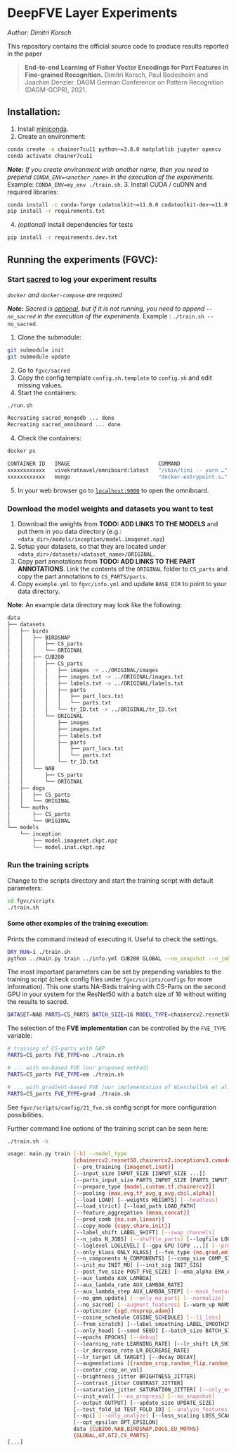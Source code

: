 # DeepFVE Layer Experiments

*Author: Dimitri Korsch*

This repository contains the official source code to produce results reported in the paper

> **End-to-end Learning of Fisher Vector Encodings for Part Features in Fine-grained Recognition.**
> Dimitri Korsch, Paul Bodesheim and Joachim Denzler.
> DAGM German Conference on Pattern Recognition (DAGM-GCPR), 2021.

## Installation:

1. Install [miniconda](https://docs.conda.io/en/latest/miniconda.html).
2. Create an environment:
```bash
conda create -n chainer7cu11 python~=3.8.0 matplotlib jupyter opencv
conda activate chainer7cu11
```
***Note:** If you create environment with another name, then you need to prepend `CONDA_ENV=<another_name>` in the execution of the experiments.* Example: `CONDA_ENV=my_env ./train.sh`.
3. Install CUDA / cuDNN and required libraries:
```bash
conda install -c conda-forge cudatoolkit~=11.0.0 cudatoolkit-dev~=11.0.0 cudnn~=8.0.0 nccl cutensor
pip install -r requirements.txt
```

4. _(optional)_ Install dependencies for tests
```bash
pip install -r requirements.dev.txt
```



## Running the experiments (FGVC):

### Start [sacred](https://sacred.readthedocs.io/en/stable/quickstart.html) to log your experiment results

*`docker` and `docker-compose` are required*

***Note:** Sacred is <u>optional</u>, but if it is not running, you need to append `--no_sacred` in the execution of the experiments*. Example : `./train.sh --no_sacred`.

1. Clone the submodule:
```bash
git submodule init
git submodule update
```
2. Go to `fgvc/sacred`
2. Copy the config template `config.sh.template` to `config.sh` and edit missing values.
3. Start the containers:
```bash
./run.sh

Recreating sacred_mongodb ... done
Recreating sacred_omniboard ... done
```
4. Check the containers:
```bash
docker ps

CONTAINER ID   IMAGE                            COMMAND                  CREATED          STATUS          PORTS                                                      NAMES
xxxxxxxxxxxx   vivekratnavel/omniboard:latest   "/sbin/tini -- yarn …"   38 seconds ago   Up 35 seconds   0.0.0.0:9000->9000/tcp, :::9000->9000/tcp                  sacred_omniboard
xxxxxxxxxxxx   mongo                            "docker-entrypoint.s…"   42 seconds ago   Up 39 seconds   27018/tcp, 0.0.0.0:27018->27017/tcp, :::27018->27017/tcp   sacred_mongodb

```
5. In your web browser go to [`localhost:9000`](http://localhost:9000) to open the omniboard.


### Download the model weights and datasets you want to test

1. Download the weights from **TODO: ADD LINKS TO THE MODELS** and put them in you data directory (e.g.: `<data_dir>/models/inception/model.imagenet.npz`)
2. Setup your datasets, so that they are located under `<data_dir>/datasets/<dataset_name>/ORIGINAL`.
3. Copy part annotations from **TODO: ADD LINKS TO THE PART ANNOTATIONS**. Link the contents of the `ORIGINAL` folder to `CS_parts` and copy the part annotations to `CS_PARTS/parts`.
4. Copy `example.yml` to `fgvc/info.yml` and update `BASE_DIR` to point to your data directory.

**Note:** An example data directory may look like the following:
```bash
data
├── datasets
│   ├── birds
│   │   ├── BIRDSNAP
│   │   │   ├── CS_parts
│   │   │   └── ORIGINAL
│   │   ├── CUB200
│   │   │   ├── CS_parts
│   │   │   │   ├── images -> ../ORIGINAL/images
│   │   │   │   ├── images.txt -> ../ORIGINAL/images.txt
│   │   │   │   ├── labels.txt -> ../ORIGINAL/labels.txt
│   │   │   │   ├── parts
│   │   │   │   │   ├── part_locs.txt
│   │   │   │   │   └── parts.txt
│   │   │   │   └── tr_ID.txt -> ../ORIGINAL/tr_ID.txt
│   │   │   └── ORIGINAL
│   │   │       ├── images
│   │   │       ├── images.txt
│   │   │       ├── labels.txt
│   │   │       ├── parts
│   │   │       │   ├── part_locs.txt
│   │   │       │   └── parts.txt
│   │   │       └── tr_ID.txt
│   │   └── NAB
│   │       ├── CS_parts
│   │       └── ORIGINAL
│   ├── dogs
│   │   ├── CS_parts
│   │   └── ORIGINAL
│   └── moths
│       ├── CS_parts
│       └── ORIGINAL
└── models
    └── inception
        ├── model.imagenet.ckpt.npz
        └── model.inat.ckpt.npz
```


### Run the training scripts
Change to the scripts directory and start the training script with default parameters:
```bash
cd fgvc/scripts
./train.sh
```

#### Some other examples of the training execution:

Prints the command instead of executing it. Useful to check the settings.
```bash
DRY_RUN=1 ./train.sh
python ../main.py train ../info.yml CUB200 GLOBAL --no_snapshot --n_jobs 3 --label_shift 1 --gpu 0 --model_type cvmodelz.InceptionV3 --prepare_type model --pre_training inat --input_size 299 --parts_input_size 299 --feature_aggregation concat --load_strict --fve_type no --n_components 1 --comp_size -1 --post_fve_size 0 --aux_lambda 0.5 --aux_lambda_rate 0.5 --aux_lambda_step 20 --ema_alpha 0.99 --init_mu 1 --init_sig 1 --mask_features --augmentations random_crop random_flip color_jitter --center_crop_on_val --batch_size 24 --update_size 64 --label_smoothing 0.1 --optimizer adam --epochs 60 --output .results/results/CUB200/adam/2021-08-27-10.45.53.421472597 --logfile .results/results/CUB200/adam/2021-08-27-10.45.53.421472597/output.log -lr 1e-3 -lrd 1e-1 -lrs 1000 -lrt 1e-8 --no_sacred

```
The most important parameters can be set by prepending variables to the training script (check config files under `fgvc/scripts/configs` for more information). This one starts NA-Birds training with CS-Parts on the second GPU in your system for the ResNet50 with a batch size of 16 without writing the results to sacred.
```bash
DATASET=NAB PARTS=CS_PARTS BATCH_SIZE=16 MODEL_TYPE=chainercv2.resnet50 GPU=1 ./train.sh --no_sacred
```

The selection of the **FVE implementation** can be controlled by the `FVE_TYPE` variable:

```bash
# training of CS-parts with GAP
PARTS=CS_parts FVE_TYPE=no ./train.sh

# ... with em-based FVE (our proposed method)
PARTS=CS_parts FVE_TYPE=em ./train.sh

# ... with gradient-based FVE (our implementation of Wieschollek et al.)
PARTS=CS_parts FVE_TYPE=grad ./train.sh
```
See `fgvc/scripts/config/21_fve.sh` config script for more configuration possibilities.

Further command line options of the training script can be seen here:
```bash
./train.sh -h

usage: main.py train [-h] --model_type
                     {chainercv2.resnet50,chainercv2.inceptionv3,cvmodelz.VGG16,cvmodelz.VGG19,cvmodelz.ResNet35,cvmodelz.ResNet50,cvmodelz.ResNet101,cvmodelz.ResNet152,cvmodelz.InceptionV3}
                     [--pre_training {imagenet,inat}]
                     [--input_size INPUT_SIZE [INPUT_SIZE ...]]
                     [--parts_input_size PARTS_INPUT_SIZE [PARTS_INPUT_SIZE ...]]
                     [--prepare_type {model,custom,tf,chainercv2}]
                     [--pooling {max,avg,tf_avg,g_avg,cbil,alpha}]
                     [--load LOAD] [--weights WEIGHTS] [--headless]
                     [--load_strict] [--load_path LOAD_PATH]
                     [--feature_aggregation {mean,concat}]
                     [--pred_comb {no,sum,linear}]
                     [--copy_mode {copy,share,init}]
                     [--label_shift LABEL_SHIFT] [--swap_channels]
                     [--n_jobs N_JOBS] [--shuffle_parts] [--logfile LOGFILE]
                     [--loglevel LOGLEVEL] [--gpu GPU [GPU ...]] [--profile]
                     [--only_klass ONLY_KLASS] [--fve_type {no,grad,em}]
                     [--n_components N_COMPONENTS] [--comp_size COMP_SIZE]
                     [--init_mu INIT_MU] [--init_sig INIT_SIG]
                     [--post_fve_size POST_FVE_SIZE] [--ema_alpha EMA_ALPHA]
                     [--aux_lambda AUX_LAMBDA]
                     [--aux_lambda_rate AUX_LAMBDA_RATE]
                     [--aux_lambda_step AUX_LAMBDA_STEP] [--mask_features]
                     [--no_gmm_update] [--only_mu_part] [--normalize]
                     [--no_sacred] [--augment_features] [--warm_up WARM_UP]
                     [--optimizer {sgd,rmsprop,adam}]
                     [--cosine_schedule COSINE_SCHEDULE] [--l1_loss]
                     [--from_scratch] [--label_smoothing LABEL_SMOOTHING]
                     [--only_head] [--seed SEED] [--batch_size BATCH_SIZE]
                     [--epochs EPOCHS] [--debug]
                     [--learning_rate LEARNING_RATE] [--lr_shift LR_SHIFT]
                     [--lr_decrease_rate LR_DECREASE_RATE]
                     [--lr_target LR_TARGET] [--decay DECAY]
                     [--augmentations [{random_crop,random_flip,random_rotation,center_crop,color_jitter} [{random_crop,random_flip,random_rotation,center_crop,color_jitter} ...]]]
                     [--center_crop_on_val]
                     [--brightness_jitter BRIGHTNESS_JITTER]
                     [--contrast_jitter CONTRAST_JITTER]
                     [--saturation_jitter SATURATION_JITTER] [--only_eval]
                     [--init_eval] [--no_progress] [--no_snapshot]
                     [--output OUTPUT] [--update_size UPDATE_SIZE]
                     [--test_fold_id TEST_FOLD_ID] [--analyze_features]
                     [--mpi] [--only_analyze] [--loss_scaling LOSS_SCALING]
                     [--opt_epsilon OPT_EPSILON]
                     data {CUB200,NAB,BIRDSNAP,DOGS,EU_MOTHS}
                     {GLOBAL,GT,GT2,CS_PARTS}
[...]
```
